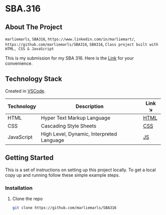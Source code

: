 # SBA.316

## About The Project
 `marliemarls`, `SBA316`, `https://www.linkedin.com/in/marliemart/`, `https://github.com/marliemarls/SBA316`, `SBA316`, `Class project built with HTML, CSS & JavaScript`

This is my submission for my SBA 316. Here is the [Link] for your convenience. 

## Technology Stack

Created in [VSCode].

| Technology | Description                               | Link ↘️ |
|------------|-------------------------------------------|--------|
| HTML       | Hyper Text Markup Language                | [HTML] |
| CSS        | Cascading Style Sheets                    | [CSS]  |
| JavaScript | High Level, Dynamic, Interpreted Language | [JS]   | 

<!-- GETTING STARTED -->
## Getting Started

This is a set of instructions on setting up this project locally. To get a local copy up and running follow these simple example steps.


### Installation

1. Clone the repo
   ```sh
   git clone https://github.com/marliemarls/SBA316
   ```

<!-- MARKDOWN LINKS & IMAGES -->

[HTML]: https://html.com/
[JS]: https://www.javascript.com/
[CSS]: https://developer.mozilla.org/en-US/docs/Web/CSS
[VSCode]: https://code.visualstudio.com/
[Link]: https://main--sba316.netlify.app/
